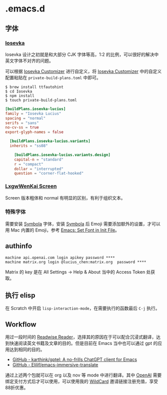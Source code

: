 # .emacs.d

## 字体

### [Iosevka](https://github.com/be5invis/Iosevka)

Iosevka 设计之初就是和大部分 CJK 字体等高，1:2 的比例，可以很好的解决中英文字体不对齐的问题。

可以根据 [Iosevka Customizer](https://typeof.net/Iosevka/customizer) 进行自定义，将 [Iosevka Customizer](https://typeof.net/Iosevka/customizer) 中的自定义配置粘贴在 `private-build-plans.toml` 中即可。

``` shell
$ brew install ttfautohint
$ cd Iosevka
$ npm install
$ touch private-build-plans.toml
```

``` toml
[buildPlans.iosevka-lucius]
family = "Iosevka Lucius"
spacing = "normal"
serifs = "sans"
no-cv-ss = true
export-glyph-names = false

  [buildPlans.iosevka-lucius.variants]
  inherits = "ss08"

    [buildPlans.iosevka-lucius.variants.design]
    capital-n = "standard"
    r = "compact"
    dollar = "interrupted"
    question = "corner-flat-hooked"
```

### [LxgwWenKai Screen](https://github.com/lxgw/LxgwWenKai-Screen)

Screen 版本粗体和 normal 有明显的区别，有利于组织文本。

### 特殊字体

需要安装 [Symbola]( https://www.wfonts.com/font/symbola) 字体，安装 [Symbola]( https://www.wfonts.com/font/symbola) 后 Emoji 需要添加额外的设置，才可以用 Mac 内置的 Emoji，参考 [Emacs: Set Font in Init File](http://xahlee.info/emacs/emacs/emacs_list_and_set_font.html)。

## authinfo

```
machine api.openai.com login apikey password ****
machine matrix.org login @lucius_chen:matrix.org  password ****
```

Matrix 的 key 是在 All Settings -> Help & About 当中的 Access Token 处获取。

## 执行 elisp

在 Scratch 中开启 `lisp-interaction-mode`，在需要执行的函数最后 `C-j` 执行。

## Workflow

用过一段时间的 [Readwise Reader](https://read.readwise.io)，选择其的原因在于可以配合沉浸式翻译，达到快速阅读英文书籍及文章的目的。但是目前在 Emacs 当中也可以通过 gpt 的应用达到相同的目的。

- [GitHub - karthink/gptel: A no-frills ChatGPT client for Emacs](https://github.com/karthink/gptel)
- [GitHub - Elilif/emacs-immersive-translate](https://github.com/Elilif/emacs-immersive-translate)

通过上述两个包就可以在 org 以及 nov 等 mode 中进行翻译。其中 [OpenAI](https://platform.openai.com/) 需要绑定支付方式后才可以使用，可以使用我的 [WildCard](https://bewildcard.com/i/YAOHUA) 邀请链接注册充值，享受88折优惠。
